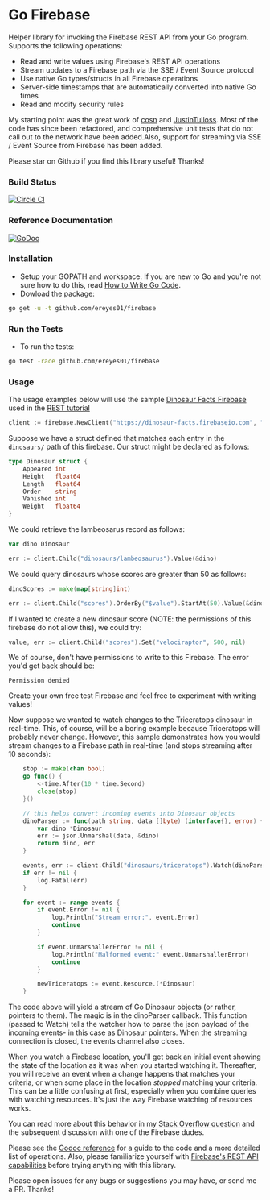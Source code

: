 Go Firebase
===========

Helper library for invoking the Firebase REST API from your Go program. Supports the
following operations:
- Read and write values using Firebase's REST API operations
- Stream updates to a Firebase path via the SSE / Event Source protocol
- Use native Go types/structs in all Firebase operations
- Server-side timestamps that are automatically converted into native Go times
- Read and modify security rules

My starting point was the great work of [cosn](https://github.com/cosn/firebase) and 
[JustinTulloss](https://github.com/JustinTulloss/firebase). Most of the code has since
been refactored, and comprehensive unit tests that do not call out to the network have
been added.Also, support for streaming via SSE / Event Source from Firebase has been
added.

Please star on Github if you find this library useful! Thanks!

### Build Status

[![Circle CI](https://circleci.com/gh/ereyes01/firebase.svg?style=svg)](https://circleci.com/gh/ereyes01/firebase)

### Reference Documentation

[![GoDoc](http://img.shields.io/badge/godoc-reference-blue.svg?style=flat)](https://godoc.org/github.com/ereyes01/firebase)

### Installation

- Setup your GOPATH and workspace. If you are new to Go and you're not sure how
to do this, read [How to Write Go Code](https://golang.org/doc/code.html).
- Dowload the package:
```sh
go get -u -t github.com/ereyes01/firebase
```

### Run the Tests

- To run the tests:
```sh
go test -race github.com/ereyes01/firebase
```

### Usage

The usage examples below will use the sample 
[Dinosaur Facts Firebase](https://dinosaur-facts.firebaseio.com/) used in the
[REST tutorial](https://www.firebase.com/docs/rest/guide/retrieving-data.html#section-rest-filtering)

```go
client := firebase.NewClient("https://dinosaur-facts.firebaseio.com", "", nil)
```

Suppose we have a struct defined that matches each entry in the `dinosaurs/` path of
this firebase. Our struct might be declared as follows:

```go
type Dinosaur struct {
	Appeared int
	Height   float64
	Length   float64
	Order    string
	Vanished int
	Weight   float64
}
```

We could retrieve the lambeosarus record as follows:

```go
var dino Dinosaur

err := client.Child("dinosaurs/lambeosaurus").Value(&dino)
```

We could query dinosaurs whose scores are greater than 50 as follows:

```go
dinoScores := make(map[string]int)

err := client.Child("scores").OrderBy("$value").StartAt(50).Value(&dinoScores)
```

If I wanted to create a new dinosaur score (NOTE: the permissions of this firebase do
not allow this), we could try:

```go
value, err := client.Child("scores").Set("velociraptor", 500, nil)
```

We of course, don't have permissions to write to this Firebase. The error you'd get back
should be:

```
Permission denied
```

Create your own free test Firebase and feel free to experiment with writing values!

Now suppose we wanted to watch changes to the Triceratops dinosaur in real-time. This,
of course, will be a boring example because Triceratops will probably never change.
However, this sample demonstrates how you would stream changes to a Firebase path in 
real-time (and stops streaming after 10 seconds):

```go
    stop := make(chan bool)
	go func() {
		<-time.After(10 * time.Second)
		close(stop)
	}()

    // this helps convert incoming events into Dinosaur objects
    dinoParser := func(path string, data []byte) (interface{}, error) {
		var dino *Dinosaur
		err := json.Unmarshal(data, &dino)
		return dino, err
	}

	events, err := client.Child("dinosaurs/triceratops").Watch(dinoParser, stop)
	if err != nil {
		log.Fatal(err)
	}

	for event := range events {
		if event.Error != nil {
			log.Println("Stream error:", event.Error)
            continue
		}

		if event.UnmarshallerError != nil {
			log.Println("Malformed event:" event.UnmarshallerError)
            continue
		}

		newTriceratops := event.Resource.(*Dinosaur)
	}
```

The code above will yield a stream of Go Dinosaur objects (or rather, pointers to them).
The magic is in the dinoParser callback. This function (passed to Watch) tells the watcher
how to parse the json payload of the incoming events- in this case as Dinosaur pointers.
When the streaming connection is closed, the events channel also closes.

When you watch a Firebase location, you'll get back an initial event showing the state of
the location as it was when you started watching it. Thereafter, you will receive an
event when a change happens that matches your criteria, or when some place in the
location _stopped_ matching your criteria. This can be a little confusing at first,
especially when you combine queries with watching resources. It's just the way Firebase
watching of resources works.

You can read more about this behavior in my [Stack Overflow question](http://stackoverflow.com/questions/29265457/does-firebase-rest-streaming-support-ordering-and-filtering-child-nodes) and the subsequent discussion with one of the Firebase dudes.

Please see the [Godoc reference](https://godoc.org/github.com/ereyes01/firebase) for a
guide to the code and a more detailed list of operations. Also, please familiarize
yourself with [Firebase's REST API capabilities](https://www.firebase.com/docs/rest/api/)
before trying anything with this library.

Please open issues for any bugs or suggestions you may have, or send me a PR. Thanks!
